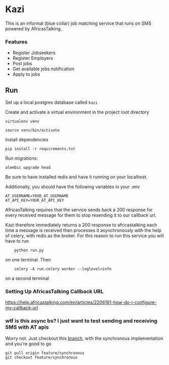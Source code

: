 # Kazi

This is an informal (blue collar) job matching service that runs on SMS
powered by AfricasTalking.

### Features

- Register Jobseekers
- Register Employers
- Post jobs
- Get available jobs notification
- Apply to jobs

## Run

Set up a local postgres database called `kazi`

Create and activate a virtual environment in the project root directory

```commandline
virtualenv venv

source venv/bin/activate
```

Install dependencies

```commandline
pip install -r requirements.txt
```

Run migrations:

```commandline
alembic upgrade head
```

Be sure to have installed redis and have it running on your localhost.

Additionally, you should have the following variables in your .env

```
AT_USERNAME=YOUR_AT_USERNAME
AT_API_KEY=YOUR_AT_API_KEY

```

AfricasTalking requires that the service sends back a 200 response for
every received message for them to stop resending it to our callback url.

Kazi therefore immediately returns a 200 response to africastalking each
time a message is received then processes it asynchronously with the help of
celery, with redis as the broker.
For this reason to run this service you will have to run

```commandline
    python run.py
```

on one terminal.
Then

```commandline
    celery -A run.celery worker --loglevel=info
```

on a second terminal

### Setting Up AfricasTalking Callback URL

https://help.africastalking.com/en/articles/2206161-how-do-i-configure-my-callback-url

### wtf is this async bs? I just want to test sending and receiving SMS with AT apis

Worry not. Just checkout this
[branch](https://github.com/owuor91/kazi/tree/feature/synchronoushttps://github.com/owuor91/kazi/tree/feature/synchronous),
with the synchronous implementation and you're good to go

```commandline
git pull origin feature/synchronous
git checkout feature/synchronous
```
